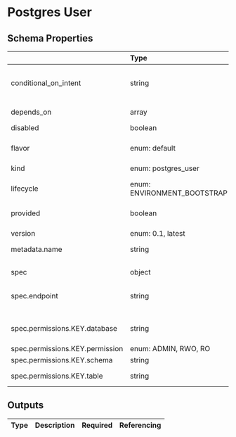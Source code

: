 # Postgres User

## Schema Properties

|                                 | Type                        | Description                                                                                                                                                                    | Required   |
|:--------------------------------|:----------------------------|:-------------------------------------------------------------------------------------------------------------------------------------------------------------------------------|:-----------|
| conditional_on_intent           | string                      | Flag to enable the resource based on intent availability. eg mysql if mysql dashboard is required to be deployed. Note: Need to have the instance running beforehand to avail. | No         |
| depends_on                      | array                       | Dependencies on other resources. e.g. application x may depend on mysql                                                                                                        | No         |
| disabled                        | boolean                     | Flag to disable the resource                                                                                                                                                   | No         |
| flavor                          | enum: default               | Implementation selector for the postgres_user resource. e.g. for a resource type default                                                                                       | Yes        |
| kind                            | enum: postgres_user         | Describes the type of resource.                                                                                                                                                | Yes        |
| lifecycle                       | enum: ENVIRONMENT_BOOTSTRAP | This field describes the phase in which the resource has to be invoked (`ENVIRONMENT_BOOTSTRAP`)                                                                               | No         |
| provided                        | boolean                     | Flag to tell if the resource should not be provisioned by facets                                                                                                               | No         |
| version                         | enum: 0.1, latest           | This field can be used to pin to a particular version                                                                                                                          | Yes        |
| metadata.name                   | string                      | Name of the resource                                                                                                                                                           | No         |
|                                 |                             |     - if not specified, fallback is the `filename`                                                                                                                             |            |
| spec                            | object                      | Specification as per resource types schema                                                                                                                                     | Yes        |
| spec.endpoint                   | string                      | The PostgreSQL database endpoint. Syntax: `{username}:{password}@{endpoint}:{port}`, Eg: `postgres:testPostgresPassword@test-postgresql.default.svc.cluster.local:5432`        | Yes        |
| spec.permissions.KEY.database   | string                      | The database name. Note: You can use wildcard `*` to apply permissions to ALL databases.                                                                                       | Yes        |
| spec.permissions.KEY.permission | enum: ADMIN, RWO, RO        | The canned permission for grant                                                                                                                                                | Yes        |
| spec.permissions.KEY.schema     | string                      | The schema name                                                                                                                                                                | Yes        |
| spec.permissions.KEY.table      | string                      | The table name. Note: You can use wildcard `*` to apply permissions to ALL tables.                                                                                             | Yes        |

## Outputs

| Type   | Description   | Required   | Referencing   |
|--------|---------------|------------|---------------|

